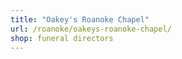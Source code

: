 ```yaml
---
title: "Oakey's Roanoke Chapel"
url: /roanoke/oakeys-roanoke-chapel/
shop: funeral directors
---
```

